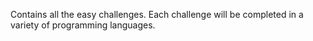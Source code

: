 Contains all the easy challenges.
Each challenge will be completed in a variety of programming languages.